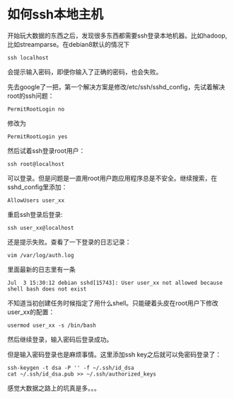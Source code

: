 如何ssh本地主机
========================

开始玩大数据的东西之后，发现很多东西都需要ssh登录本地机器。比如hadoop, 比如streamparse。在debian8默认的情况下

    ssh localhost

会提示输入密码，即便你输入了正确的密码，也会失败。

先去google了一把，第一个解决方案是修改/etc/ssh/sshd_config，先试着解决root的ssh问题：

    PermitRootLogin no

修改为

    PermitRootLogin yes

然后试着ssh登录root用户：

    ssh root@localhost

可以登录。但是问题是一直用root用户跑应用程序总是不安全。继续搜索，在sshd_config里添加：

    AllowUsers user_xx

重启ssh登录后登录:

    ssh user_xx@localhost

还是提示失败。查看了一下登录的日志记录：

    vim /var/log/auth.log

里面最新的日志里有一条

    Jul  3 15:30:12 debian sshd[15743]: User user_xx not allowed because shell bash does not exist

不知道当初创建任务时候指定了用什么shell。只能硬着头皮在root用户下修改user_xx的配置：

    usermod user_xx -s /bin/bash

然后继续登录，输入密码后登录成功。

但是输入密码登录也是麻烦事情。这里添加ssh key之后就可以免密码登录了：

    ssh-keygen -t dsa -P '' -f ~/.ssh/id_dsa
    cat ~/.ssh/id_dsa.pub >> ~/.ssh/authorized_keys

感觉大数据之路上的坑真是多。。。

    
